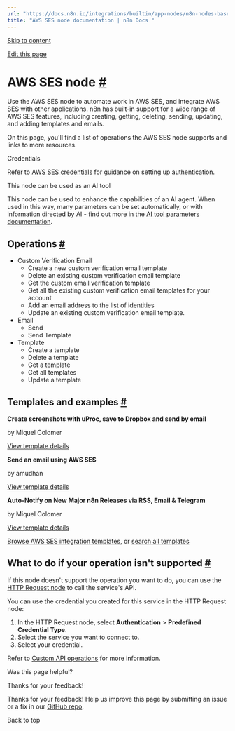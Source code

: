 ```yaml
---
url: "https://docs.n8n.io/integrations/builtin/app-nodes/n8n-nodes-base.awsses/"
title: "AWS SES node documentation | n8n Docs "
---
```


[Skip to content](https://docs.n8n.io/integrations/builtin/app-nodes/n8n-nodes-base.awsses/#aws-ses-node)

[Edit this page](https://github.com/n8n-io/n8n-docs/edit/main/docs/integrations/builtin/app-nodes/n8n-nodes-base.awsses.md "Edit this page")

# AWS SES node [\#](https://docs.n8n.io/integrations/builtin/app-nodes/n8n-nodes-base.awsses/\#aws-ses-node "Permanent link")

Use the AWS SES node to automate work in AWS SES, and integrate AWS SES with other applications. n8n has built-in support for a wide range of AWS SES features, including creating, getting, deleting, sending, updating, and adding templates and emails.

On this page, you'll find a list of operations the AWS SES node supports and links to more resources.

Credentials

Refer to [AWS SES credentials](https://docs.n8n.io/integrations/builtin/credentials/aws/) for guidance on setting up authentication.

This node can be used as an AI tool

This node can be used to enhance the capabilities of an AI agent. When used in this way, many parameters can be set automatically, or with information directed by AI - find out more in the [AI tool parameters documentation](https://docs.n8n.io/advanced-ai/examples/using-the-fromai-function/).

## Operations [\#](https://docs.n8n.io/integrations/builtin/app-nodes/n8n-nodes-base.awsses/\#operations "Permanent link")

- Custom Verification Email
  - Create a new custom verification email template
  - Delete an existing custom verification email template
  - Get the custom email verification template
  - Get all the existing custom verification email templates for your account
  - Add an email address to the list of identities
  - Update an existing custom verification email template.
- Email
  - Send
  - Send Template
- Template
  - Create a template
  - Delete a template
  - Get a template
  - Get all templates
  - Update a template

## Templates and examples [\#](https://docs.n8n.io/integrations/builtin/app-nodes/n8n-nodes-base.awsses/\#templates-and-examples "Permanent link")

**Create screenshots with uProc, save to Dropbox and send by email**

by Miquel Colomer

[View template details](https://n8n.io/workflows/857-create-screenshots-with-uproc-save-to-dropbox-and-send-by-email/)

**Send an email using AWS SES**

by amudhan

[View template details](https://n8n.io/workflows/507-send-an-email-using-aws-ses/)

**Auto-Notify on New Major n8n Releases via RSS, Email & Telegram**

by Miquel Colomer

[View template details](https://n8n.io/workflows/736-auto-notify-on-new-major-n8n-releases-via-rss-email-and-telegram/)

[Browse AWS SES integration templates](https://n8n.io/integrations/aws-ses/), or [search all templates](https://n8n.io/workflows/)

## What to do if your operation isn't supported [\#](https://docs.n8n.io/integrations/builtin/app-nodes/n8n-nodes-base.awsses/\#what-to-do-if-your-operation-isnt-supported "Permanent link")

If this node doesn't support the operation you want to do, you can use the [HTTP Request node](https://docs.n8n.io/integrations/builtin/core-nodes/n8n-nodes-base.httprequest/) to call the service's API.

You can use the credential you created for this service in the HTTP Request node:

1. In the HTTP Request node, select **Authentication** \> **Predefined Credential Type**.
2. Select the service you want to connect to.
3. Select your credential.

Refer to [Custom API operations](https://docs.n8n.io/integrations/custom-operations/) for more information.

Was this page helpful?






Thanks for your feedback!






Thanks for your feedback! Help us improve this page by submitting an issue or a fix in our [GitHub repo](https://github.com/n8n-io/n8n-docs).


Back to top